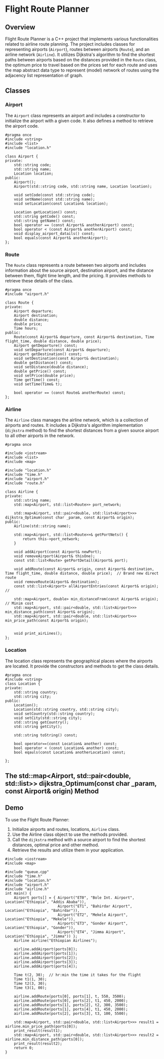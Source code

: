 # Flight Route Planner

## Overview

Flight Route Planner is a C++ project that implements various functionalities related to airline route planning. The project includes classes for representing airports (`Airport`), routes between airports (`Route`), and an airline network (`Airline`). It utilizes Dijkstra's algorithm to find the shortest paths between airports based on the distances provided in the `Route` class, the optimum price to travel based on the prices set for each route and uses the map abstract data type to represent (model) network of routes using the adjacency list representation of graph.

## Classes

### Airport

The `Airport` class represents an airport and includes a constructor to initialize the airport with a given code. It also defines a method to retrieve the airport code.
```
#pragma once
#include <string>
#include <list>
#include "location.h"

class Airport {
private:
	std::string code;
	std::string name;
	Location location;
public:
	Airport();
	Airport(std::string code, std::string name, Location location);
	
	void setCode(const std::string code);
	void setName(const std::string name);
	void setLocation(const Location& location);
	
	Location getLocation() const;
	std::string getCode() const;
	std::string getName() const;
	bool operator == (const Airport& anotherAirport) const;
	bool operator < (const Airport& anotherAirport) const;
	void display_airport_datails() const;
	bool equals(const Airport& anotherAirport);
};
```

### Route

The `Route` class represents a route between two airports and includes information about the source airport, destination airport, and the distance between them, flight time length, and the pricing. It provides methods to retrieve these details of the class.

```
#pragma once
#include "airport.h"

class Route {
private:
    Airport departure;
	Airport destination;
	double distance;
	double price;
    Time hours;
public:
	Route(const Airport& departure, const Airport& destination, Time flight_time, double distance, double price);
    Airport getDeparture() const;
    void setDeparture(const Airport& departure);
    Airport getDestination() const;
    void setDestination(const Airport& destination);
    double getDistance() const;
    void setDistance(double distance);
    double getPrice() const;
    void setPrice(double price);
    Time getTime() const;
    void setTime(Time& t);

    bool operator == (const Route& anotherRoute) const;
};
```

### Airline

The `Airline` class manages the airline network, which is a collection of airports and routes. It includes a Dijkstra's algorithm implementation (`dijkstra` method) to find the shortest distances from a given source airport to all other airports in the network.

```
#pragma once

#include <iostream>
#include <list>
#include <map>

#include "location.h"
#include "time.h"
#include "airport.h"
#include "route.h"

class Airline {
private:
	std::string name;
	std::map<Airport, std::list<Route>> port_network;

	std::map<Airport, std::pair<double, std::list<Airport>>> dijkstra_Optimum(const char _param, const Airport& origin);
public:
	Airline(std::string name);

	std::map<Airport, std::list<Route>>& getPortNets() {
		return this->port_network;
	}

	void addAirport(const Airport& newPort);
	void removeAirport(Airport& thisOne);
	const std::list<Route> getPortDetail(Airport& port);

	void addRoute(const Airport& origin, const Airport& destination, Time flight_time, double distance, double price);	// Brand new direct route
	void removeRoute(Airport& destination);
	const std::list<Airport> allAirportEntries(const Airport& origin);	// 

	std::map<Airport, double> min_distanceFrom(const Airport& origin); // Minim cost
	std::map<Airport, std::pair<double, std::list<Airport>>> min_distance_path(const Airport& origin);
	std::map<Airport, std::pair<double, std::list<Airport>>> min_price_path(const Airport& origin);
	
	
	void print_airLines();
};
```

### Location

The location class represents the geographical places where the airports are located. It provide the constructors and methods to get the class details.

```
#pragma once
#include <string>
class Location {
private: 
	std::string country;
	std::string city;
public:
	Location();
	Location(std::string country, std::string city);
	void setCountry(std::string country);
	void setCity(std::string city);
	std::string getCountry();
	std::string getCity();

	std::string toString() const;

	bool operator==(const Location& another) const;
	bool operator < (const Location& another) const;
	bool eqauls(const Location& anotherLocation) const;
	
};
```
## The std::map<Airport, std::pair<double, std::list<Airport>>> dijkstra_Optimum(const char _param, const Airport& origin) Method
## Demo

To use the Flight Route Planner:
1. Initialize airports and routes, locations, `Airline` class.
2. Use the Airline class object to use the methods provided.
3. Call the `dijkstra` method with a source airport to find the shortest distances, optimal price and other method.
4. Retrieve the results and utilize them in your application.

```
#include <iostream>
#include <map>

#include "queue.cpp"
#include "time.h"
#include "location.h"
#include "airport.h"
#include "airline.h"
int main() {
	Airport ports[] = { Airport("ET0", "Bole Int. Airport", Location("Ethiopia", "Addis Ababa")),
						Airport("ET1", "Bahirdar Airport", Location("Ethiopia", "Bahirdar")),
						Airport("ET2", "Mekele Airport", Location("Ethiopia", "Mekele")),
						Airport("ET3", "Gonder Airport", Location("Ethiopia", "Gonder")),
						Airport("ET4", "Jimma Airport", Location("Ethiopia", "Jimma")) };
	Airline airline("Ethiopian Airlines");
	
	airline.addAirport(ports[0]);
	airline.addAirport(ports[1]);
	airline.addAirport(ports[2]);
	airline.addAirport(ports[3]);
	airline.addAirport(ports[4]);
	
	Time t(2, 30);	// hr:min the time it takes for the flight
	Time t1(1, 30);
	Time t2(3, 30);
	Time t3(1, 00);
	
	airline.addRoute(ports[0], ports[1], t, 550, 3500);
	airline.addRoute(ports[0], ports[2], t1, 450, 2000);
	airline.addRoute(ports[1], ports[2], t2, 300, 3500);
	airline.addRoute(ports[1], ports[4], t1, 450, 2000);
	airline.addRoute(ports[2], ports[3], t3, 100, 5500);
	
	std::map<Airport, std::pair<double, std::list<Airport>>> result1 = airline.min_price_path(ports[0]);
	print_result(result1);
	std::map<Airport, std::pair<double, std::list<Airport>>> result2 = airline.min_distance_path(ports[0]);
	print_result(result2);
	return 0;
}
```
